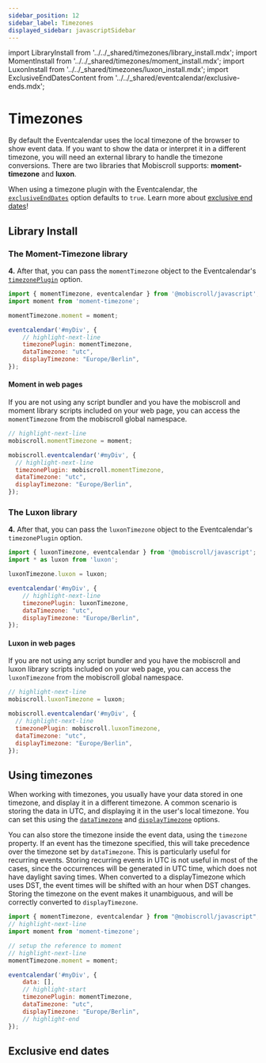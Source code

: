 ```yaml
---
sidebar_position: 12
sidebar_label: Timezones
displayed_sidebar: javascriptSidebar
---
```


import LibraryInstall from '../../_shared/timezones/library_install.mdx';
import MomentInstall from '../../_shared/timezones/moment_install.mdx';
import LuxonInstall from '../../_shared/timezones/luxon_install.mdx';
import ExclusiveEndDatesContent from '../../_shared/eventcalendar/exclusive-ends.mdx';

# Timezones

By default the Eventcalendar uses the local timezone of the browser to show event data. If you want to show the data or interpret it in a different timezone, you will need an external library to handle the timezone conversions. There are two libraries that Mobiscroll supports: **moment-timezone** and **luxon**.

When using a timezone plugin with the Eventcalendar, the [`exclusiveEndDates`](api#opt-exclusiveEndDates) option defaults to `true`. Learn more about [exclusive end dates](#exclusive-end-dates)!

## Library Install

<LibraryInstall />

### The Moment-Timezone library

<MomentInstall framework="javascript" />

**4.** After that, you can pass the `momentTimezone` object to the Eventcalendar's [`timezonePlugin`](./api#opt-timezonePlugin) option.

```js
import { momentTimezone, eventcalendar } from '@mobiscroll/javascript';
import moment from 'moment-timezone';

momentTimezone.moment = moment;

eventcalendar('#myDiv', {
    // highlight-next-line
    timezonePlugin: momentTimezone,
    dataTimezone: "utc",
    displayTimezone: "Europe/Berlin",
});
```

#### Moment in web pages

If you are not using any script bundler and you have the mobiscroll and moment library scripts included on your web page, you can access the `momentTimezone` from the mobiscroll global namespace.

```js
// highlight-next-line
mobiscroll.momentTimezone = moment;

mobiscroll.eventcalendar('#myDiv', {
  // highlight-next-line
  timezonePlugin: mobiscroll.momentTimezone,
  dataTimezone: "utc",
  displayTimezone: "Europe/Berlin",
});
```

### The Luxon library

<LuxonInstall framework="javascript" />

**4.** After that, you can pass the `luxonTimezone` object to the Eventcalendar's `timezonePlugin` option.

```js
import { luxonTimezone, eventcalendar } from '@mobiscroll/javascript';
import * as luxon from 'luxon';

luxonTimezone.luxon = luxon;

eventcalendar('#myDiv', {
    // highlight-next-line
    timezonePlugin: luxonTimezone,
    dataTimezone: "utc",
    displayTimezone: "Europe/Berlin",
});
```

#### Luxon in web pages

If you are not using any script bundler and you have the mobiscroll and luxon library scripts included on your web page, you can access the `luxonTimezone` from the mobiscroll global namespace.

```js
// highlight-next-line
mobiscroll.luxonTimezone = luxon;

mobiscroll.eventcalendar('#myDiv', {
  // highlight-next-line
  timezonePlugin: mobiscroll.luxonTimezone,
  dataTimezone: "utc",
  displayTimezone: "Europe/Berlin",
});
```


## Using timezones

When working with timezones, you usually have your data stored in one timezone, and display it in a different timezone. A common scenario is storing the data in UTC, and displaying it in the user's local timezone. You can set this using the [`dataTimezone`](api#opt-dataTimezone) and [`displayTimezone`](api#opt-displayTimezone) options.

You can also store the timezone inside the event data, using the `timezone` property. If an event has the timezone specified, this will take precedence over the timezone set by `dataTimezone`. This is particularly useful for recurring events. Storing recurring events in UTC is not useful in most of the cases, since the occurrences will be generated in UTC time, which does not have daylight saving times. When converted to a displayTimezone which uses DST, the event times will be shifted with an hour when DST changes. Storing the timezone on the event makes it unambiguous, and will be correctly converted to `displayTimezone`.

```js title="Example"
import { momentTimezone, eventcalendar } from "@mobiscroll/javascript";
// highlight-next-line
import moment from 'moment-timezone';

// setup the reference to moment
// highlight-next-line
momentTimezone.moment = moment;

eventcalendar('#myDiv', {
    data: [],
    // highlight-start
    timezonePlugin: momentTimezone,
    dataTimezone: "utc",
    displayTimezone: "Europe/Berlin",
    // highlight-end
});
```

## Exclusive end dates

<ExclusiveEndDatesContent />